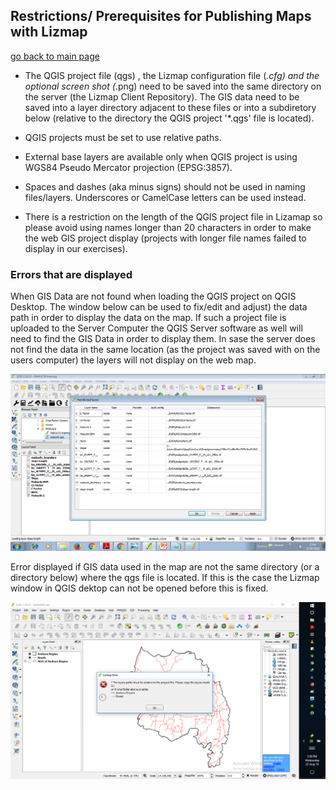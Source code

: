 ## Restrictions/ Prerequisites for Publishing Maps with Lizmap

[go back to main page](README.md)

* The QGIS project file (qgs) , the Lizmap configuration file (*.cfg) and the optional screen shot (*.png) need to be saved into the same directory on the server (the Lizmap Client Repository). The GIS data need to be saved into a layer directory adjacent to these files or into a subdiretory below (relative to the directory the QGIS project '*.qgs' file is located). 

* QGIS projects must be set to use relative paths.

* External base layers are available only when QGIS project is using WGS84 Pseudo Mercator projection (EPSG:3857).

* Spaces and dashes (aka minus signs) should not be used in naming files/layers. Underscores or CamelCase letters can be used instead.

* There is a restriction on the length of the QGIS project file in Lizamap so please avoid using names longer than 20 characters in order to make the web GIS project display (projects with longer file names failed to display in our exercises).

### Errors that are displayed

When GIS Data are not found when loading the QGIS project on QGIS Desktop. The window below can be used to fix/edit and adjust) the data path in order to display the data on the map. If such a project file is uploaded to the Server Computer the QGIS Server software as well will need to find the GIS Data in order to display them. In sase the server does not find the data in the same location (as the project was saved with on the users computer) the layers will not display on the web map.

![relative_path_error](images/relative_path_error.png)

Error displayed if GIS data used in the map are not the same directory (or a directory below) where the qgs file is located. If this is the case the Lizmap window in QGIS dektop can not be opened before this is fixed.

![samepatherror](images/samepatherror.png)
